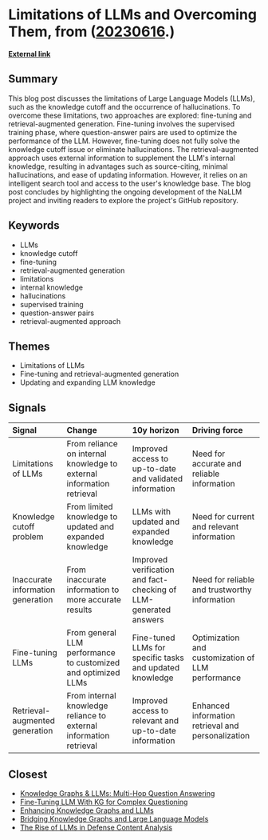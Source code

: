 # __Limitations of LLMs and Overcoming Them__, from ([20230616](https://kghosh.substack.com/p/20230616).)

__[External link](https://medium.com/neo4j/knowledge-graphs-llms-fine-tuning-vs-retrieval-augmented-generation-30e875d63a35)__



## Summary

This blog post discusses the limitations of Large Language Models (LLMs), such as the knowledge cutoff and the occurrence of hallucinations. To overcome these limitations, two approaches are explored: fine-tuning and retrieval-augmented generation. Fine-tuning involves the supervised training phase, where question-answer pairs are used to optimize the performance of the LLM. However, fine-tuning does not fully solve the knowledge cutoff issue or eliminate hallucinations. The retrieval-augmented approach uses external information to supplement the LLM's internal knowledge, resulting in advantages such as source-citing, minimal hallucinations, and ease of updating information. However, it relies on an intelligent search tool and access to the user's knowledge base. The blog post concludes by highlighting the ongoing development of the NaLLM project and inviting readers to explore the project's GitHub repository.

## Keywords

* LLMs
* knowledge cutoff
* fine-tuning
* retrieval-augmented generation
* limitations
* internal knowledge
* hallucinations
* supervised training
* question-answer pairs
* retrieval-augmented approach

## Themes

* Limitations of LLMs
* Fine-tuning and retrieval-augmented generation
* Updating and expanding LLM knowledge

## Signals

| Signal                            | Change                                                                | 10y horizon                                                      | Driving force                                      |
|:----------------------------------|:----------------------------------------------------------------------|:-----------------------------------------------------------------|:---------------------------------------------------|
| Limitations of LLMs               | From reliance on internal knowledge to external information retrieval | Improved access to up-to-date and validated information          | Need for accurate and reliable information         |
| Knowledge cutoff problem          | From limited knowledge to updated and expanded knowledge              | LLMs with updated and expanded knowledge                         | Need for current and relevant information          |
| Inaccurate information generation | From inaccurate information to more accurate results                  | Improved verification and fact-checking of LLM-generated answers | Need for reliable and trustworthy information      |
| Fine-tuning LLMs                  | From general LLM performance to customized and optimized LLMs         | Fine-tuned LLMs for specific tasks and updated knowledge         | Optimization and customization of LLM performance  |
| Retrieval-augmented generation    | From internal knowledge reliance to external information retrieval    | Improved access to relevant and up-to-date information           | Enhanced information retrieval and personalization |

## Closest

* [Knowledge Graphs & LLMs: Multi-Hop Question Answering](0184d23e59d3dc6772ba06c6634f033b)
* [Fine-Tuning LLM With KG for Complex Questioning](1e080fc96c467f596f5555f74332267b)
* [Enhancing Knowledge Graphs and LLMs](54d1cf4ed6ca6edd6ccf6e30622d91a8)
* [Bridging Knowledge Graphs and Large Language Models](fa3124e38f66a8d1e635e863f43d1ec0)
* [The Rise of LLMs in Defense Content Analysis](6335d1cfa75abf9650361efd7b529149)